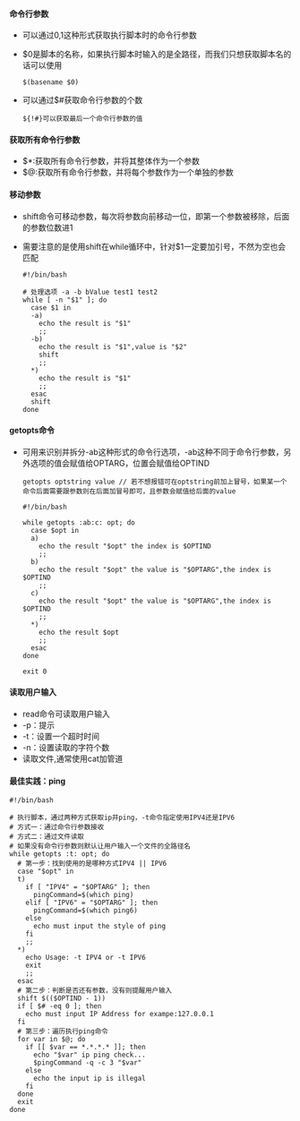 #### 命令行参数

* 可以通过$0,$1这种形式获取执行脚本时的命令行参数[](https://)
* $0是脚本的名称，如果执行脚本时输入的是全路径，而我们只想获取脚本名的话可以使用

  `$(basename $0)`
* 可以通过$#获取命令行参数的个数

  `${!#}可以获取最后一个命令行参数的值`

#### 获取所有命令行参数

* $*:获取所有命令行参数，并将其整体作为一个参数
* $@:获取所有命令行参数，并将每个参数作为一个单独的参数

#### 移动参数

* shift命令可移动参数，每次将参数向前移动一位，即第一个参数被移除，后面的参数位数进1
* 需要注意的是使用shift在while循环中，针对$1一定要加引号，不然为空也会匹配

  ```
  #!/bin/bash

  # 处理选项 -a -b bValue test1 test2
  while [ -n "$1" ]; do
    case $1 in
    -a)
      echo the result is "$1"
      ;;
    -b)
      echo the result is "$1",value is "$2"
      shift
      ;;
    *)
      echo the result is "$1"
      ;;
    esac
    shift
  done

  ```

#### getopts命令

* 可用来识别并拆分-ab这种形式的命令行选项，-ab这种不同于命令行参数，另外选项的值会赋值给OPTARG，位置会赋值给OPTIND

  ```
  getopts optstring value // 若不想报错可在optstring前加上冒号，如果某一个命令后面需要跟参数则在后面加冒号即可，且参数会赋值给后面的value
  ```

  ```
  #!/bin/bash

  while getopts :ab:c: opt; do
    case $opt in
    a)
      echo the result "$opt" the index is $OPTIND
      ;;
    b)
      echo the result "$opt" the value is "$OPTARG",the index is $OPTIND
      ;;
    c)
      echo the result "$opt" the value is "$OPTARG",the index is $OPTIND
      ;;
    *)
      echo the result $opt
      ;;
    esac
  done

  exit 0

  ```

#### 读取用户输入

* read命令可读取用户输入
* -p：提示
* -t：设置一个超时时间
* -n：设置读取的字符个数
* 读取文件,通常使用cat加管道

#### 最佳实践：ping

```
#!/bin/bash

# 执行脚本，通过两种方式获取ip并ping，-t命令指定使用IPV4还是IPV6
# 方式一：通过命令行参数接收
# 方式二：通过文件读取
# 如果没有命令行参数则默认让用户输入一个文件的全路径名
while getopts :t: opt; do
  # 第一步：找到使用的是哪种方式IPV4 || IPV6
  case "$opt" in
  t)
    if [ "IPV4" = "$OPTARG" ]; then
      pingCommand=$(which ping)
    elif [ "IPV6" = "$OPTARG" ]; then
      pingCommand=$(which ping6)
    else
      echo must input the style of ping
    fi
    ;;
  *)
    echo Usage: -t IPV4 or -t IPV6
    exit
    ;;
  esac
  # 第二步：判断是否还有参数，没有则提醒用户输入
  shift $(($OPTIND - 1))
  if [ $# -eq 0 ]; then
    echo must input IP Address for exampe:127.0.0.1
  fi
  # 第三步：遍历执行ping命令
  for var in $@; do
    if [[ $var == *.*.*.* ]]; then
      echo "$var" ip ping check...
      $pingCommand -q -c 3 "$var"
    else
      echo the input ip is illegal
    fi
  done
  exit
done
```
